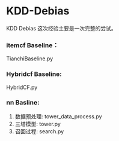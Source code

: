 # KDD-Debias
KDD Debias
这次经验主要是一次完整的尝试。
### itemcf Baseline：
TianchiBaseline.py
### Hybridcf Baseline: 
HybridCF.py
### nn Basline: 
1. 数据预处理: tower_data_process.py 
2. 三塔模型: tower.py
3. 召回过程: search.py
